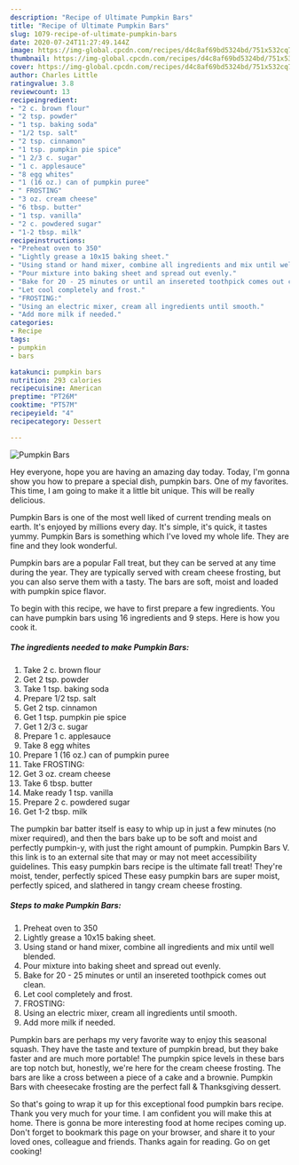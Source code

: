 ```yaml
---
description: "Recipe of Ultimate Pumpkin Bars"
title: "Recipe of Ultimate Pumpkin Bars"
slug: 1079-recipe-of-ultimate-pumpkin-bars
date: 2020-07-24T11:27:49.144Z
image: https://img-global.cpcdn.com/recipes/d4c8af69bd5324bd/751x532cq70/pumpkin-bars-recipe-main-photo.jpg
thumbnail: https://img-global.cpcdn.com/recipes/d4c8af69bd5324bd/751x532cq70/pumpkin-bars-recipe-main-photo.jpg
cover: https://img-global.cpcdn.com/recipes/d4c8af69bd5324bd/751x532cq70/pumpkin-bars-recipe-main-photo.jpg
author: Charles Little
ratingvalue: 3.8
reviewcount: 13
recipeingredient:
- "2 c. brown flour"
- "2 tsp. powder"
- "1 tsp. baking soda"
- "1/2 tsp. salt"
- "2 tsp. cinnamon"
- "1 tsp. pumpkin pie spice"
- "1 2/3 c. sugar"
- "1 c. applesauce"
- "8 egg whites"
- "1 (16 oz.) can of pumpkin puree"
- " FROSTING"
- "3 oz. cream cheese"
- "6 tbsp. butter"
- "1 tsp. vanilla"
- "2 c. powdered sugar"
- "1-2 tbsp. milk"
recipeinstructions:
- "Preheat oven to 350"
- "Lightly grease a 10x15 baking sheet."
- "Using stand or hand mixer, combine all ingredients and mix until well blended."
- "Pour mixture into baking sheet and spread out evenly."
- "Bake for 20 - 25 minutes or until an insereted toothpick comes out clean."
- "Let cool completely and frost."
- "FROSTING:"
- "Using an electric mixer, cream all ingredients until smooth."
- "Add more milk if needed."
categories:
- Recipe
tags:
- pumpkin
- bars

katakunci: pumpkin bars 
nutrition: 293 calories
recipecuisine: American
preptime: "PT26M"
cooktime: "PT57M"
recipeyield: "4"
recipecategory: Dessert

---
```



![Pumpkin Bars](https://img-global.cpcdn.com/recipes/d4c8af69bd5324bd/751x532cq70/pumpkin-bars-recipe-main-photo.jpg)

Hey everyone, hope you are having an amazing day today. Today, I'm gonna show you how to prepare a special dish, pumpkin bars. One of my favorites. This time, I am going to make it a little bit unique. This will be really delicious.

Pumpkin Bars is one of the most well liked of current trending meals on earth. It's enjoyed by millions every day. It's simple, it's quick, it tastes yummy. Pumpkin Bars is something which I've loved my whole life. They are fine and they look wonderful.

Pumpkin bars are a popular Fall treat, but they can be served at any time during the year. They are typically served with cream cheese frosting, but you can also serve them with a tasty. The bars are soft, moist and loaded with pumpkin spice flavor.


To begin with this recipe, we have to first prepare a few ingredients. You can have pumpkin bars using 16 ingredients and 9 steps. Here is how you cook it.

<!--inarticleads1-->

##### The ingredients needed to make Pumpkin Bars:

1. Take 2 c. brown flour
1. Get 2 tsp. powder
1. Take 1 tsp. baking soda
1. Prepare 1/2 tsp. salt
1. Get 2 tsp. cinnamon
1. Get 1 tsp. pumpkin pie spice
1. Get 1 2/3 c. sugar
1. Prepare 1 c. applesauce
1. Take 8 egg whites
1. Prepare 1 (16 oz.) can of pumpkin puree
1. Take  FROSTING:
1. Get 3 oz. cream cheese
1. Take 6 tbsp. butter
1. Make ready 1 tsp. vanilla
1. Prepare 2 c. powdered sugar
1. Get 1-2 tbsp. milk


The pumpkin bar batter itself is easy to whip up in just a few minutes (no mixer required), and then the bars bake up to be soft and moist and perfectly pumpkin-y, with just the right amount of pumpkin. Pumpkin Bars V. this link is to an external site that may or may not meet accessibility guidelines. This easy pumpkin bars recipe is the ultimate fall treat! They&#39;re moist, tender, perfectly spiced These easy pumpkin bars are super moist, perfectly spiced, and slathered in tangy cream cheese frosting. 

<!--inarticleads2-->

##### Steps to make Pumpkin Bars:

1. Preheat oven to 350
1. Lightly grease a 10x15 baking sheet.
1. Using stand or hand mixer, combine all ingredients and mix until well blended.
1. Pour mixture into baking sheet and spread out evenly.
1. Bake for 20 - 25 minutes or until an insereted toothpick comes out clean.
1. Let cool completely and frost.
1. FROSTING:
1. Using an electric mixer, cream all ingredients until smooth.
1. Add more milk if needed.


Pumpkin bars are perhaps my very favorite way to enjoy this seasonal squash. They have the taste and texture of pumpkin bread, but they bake faster and are much more portable! The pumpkin spice levels in these bars are top notch but, honestly, we&#39;re here for the cream cheese frosting. The bars are like a cross between a piece of a cake and a brownie. Pumpkin Bars with cheesecake frosting are the perfect fall &amp; Thanksgiving dessert. 

So that's going to wrap it up for this exceptional food pumpkin bars recipe. Thank you very much for your time. I am confident you will make this at home. There is gonna be more interesting food at home recipes coming up. Don't forget to bookmark this page on your browser, and share it to your loved ones, colleague and friends. Thanks again for reading. Go on get cooking!
